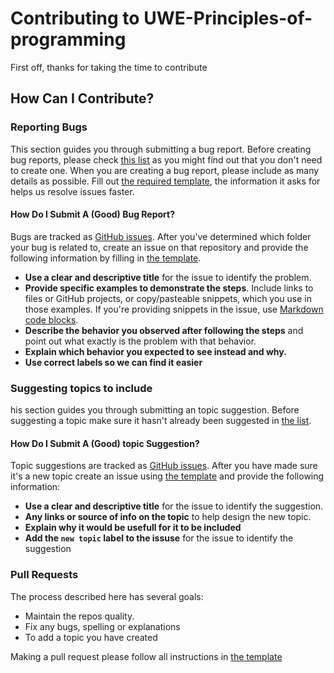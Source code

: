 # Contributing to UWE-Principles-of-programming
First off, thanks for taking the time to contribute

## How Can I Contribute?
### Reporting Bugs 
This section guides you through submitting a bug report. Before creating bug reports, please check [this list](https://github.com/lukeJEdwards/UWE-Principles-of-programming/issues) as you might find out that you don't need to create one. When you are creating a bug report, please include as many details as possible. Fill out [the required template](https://github.com/lukeJEdwards/UWE-Principles-of-programming/tree/main/.github/ISSUE_TEMPLATE), the information it asks for helps us resolve issues faster.

#### How Do I Submit A (Good) Bug Report?
Bugs are tracked as [GitHub issues](https://guides.github.com/features/issues/). After you've determined which folder your bug is related to, create an issue on that repository and provide the following information by filling in [the template](https://github.com/lukeJEdwards/UWE-Principles-of-programming/blob/main/.github/ISSUE_TEMPLATE/bug_report.md).

- **Use a clear and descriptive title**  for the issue to identify the problem.
- **Provide specific examples to demonstrate the steps**. Include links to files or GitHub projects, or copy/pasteable snippets, which you use in those examples. If you're providing snippets in the issue, use  [Markdown code blocks](https://help.github.com/articles/markdown-basics/#multiple-lines).
- **Describe the behavior you observed after following the steps**  and point out what exactly is the problem with that behavior.
- **Explain which behavior you expected to see instead and why.**
- **Use correct labels so we can find it easier**

### Suggesting topics to include
his section guides you through submitting an topic suggestion. Before suggesting a topic make sure it hasn't already been suggested in [the list](https://github.com/lukeJEdwards/UWE-Principles-of-programming/issues).

#### How Do I Submit A (Good) topic Suggestion? 
Topic suggestions are tracked as [GitHub issues](https://guides.github.com/features/issues/). After you have made sure it's a new topic create an issue using [the template](https://github.com/lukeJEdwards/UWE-Principles-of-programming/blob/main/.github/ISSUE_TEMPLATE/topic-request.md) and provide the following information:

- **Use a clear and descriptive title**  for the issue to identify the suggestion.
- **Any links or source of info on the topic** to help design the new topic.
- **Explain why it would be usefull for it to be included**
- **Add the `new topic` label to the issuse** for the issue to identify the suggestion

### Pull Requests

The process described here has several goals:
- Maintain the repos quality.
- Fix any bugs, spelling or explanations
- To add a topic you have created

Making a pull request please follow all instructions in  [the template](https://github.com/lukeJEdwards/UWE-Principles-of-programming/blob/main/.github/pull_request_template.md)

